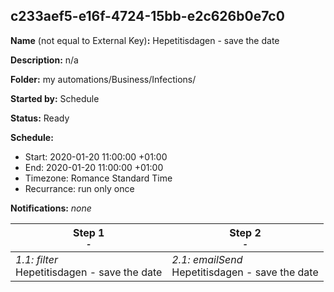 ## c233aef5-e16f-4724-15bb-e2c626b0e7c0

**Name** (not equal to External Key)**:** Hepetitisdagen - save the date

**Description:** n/a

**Folder:** my automations/Business/Infections/

**Started by:** Schedule

**Status:** Ready

**Schedule:**

* Start: 2020-01-20 11:00:00 +01:00
* End: 2020-01-20 11:00:00 +01:00
* Timezone: Romance Standard Time
* Recurrance: run only once

**Notifications:** _none_


| Step 1<br>_<small>-</small>_ | Step 2<br>_<small>-</small>_ |
| --- | --- |
| _1.1: filter_<br>Hepetitisdagen - save the date | _2.1: emailSend_<br>Hepetitisdagen - save the date |
